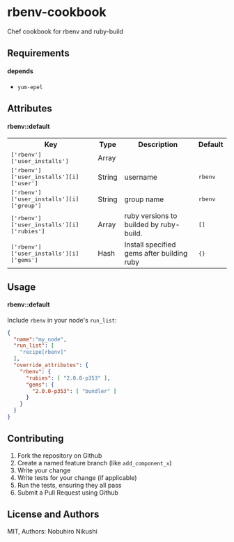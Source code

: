 rbenv-cookbook
=======================

Chef cookbook for rbenv and ruby-build

Requirements
------------

#### depends
- `yum-epel`

Attributes
----------

#### rbenv::default
<table>
  <tr>
    <th>Key</th>
    <th>Type</th>
    <th>Description</th>
    <th>Default</th>
  </tr>
  <tr>
    <td><tt>['rbenv']['user_installs']</tt></td>
    <td>Array</td>
    <td></td>
    <td><tt></tt></td>
  </tr>
  <tr>
    <td><tt>['rbenv']['user_installs'][i]['user']</tt></td>
    <td>String</td>
    <td>username</td>
    <td><tt>rbenv</tt></td>
  </tr>
  <tr>
    <td><tt>['rbenv']['user_installs'][i]['group']</tt></td>
    <td>String</td>
    <td>group name</td>
    <td><tt>rbenv</tt></td>
  </tr>
  <tr>
    <td><tt>['rbenv']['user_installs'][i]['rubies']</tt></td>
    <td>Array</td>
    <td>ruby versions to builded by ruby-build.</td>
    <td><tt>[]</tt></td>
  </tr>
  <tr>
    <td><tt>['rbenv']['user_installs'][i]['gems']</tt></td>
    <td>Hash</td>
    <td>Install specified gems after building ruby</td>
    <td><tt>{}</tt></td>
  </tr>

</table>

Usage
-----
#### rbenv::default

Include `rbenv` in your node's `run_list`:

```json
{
  "name":"my_node",
  "run_list": [
    "recipe[rbenv]"
  ],
  "override_attributes": {
    "rbenv": {
      "rubies": [ "2.0.0-p353" ],
      "gems": {
        "2.0.0-p353": [ "bundler" ]
      }
    }
  }
}
```


Contributing
------------

1. Fork the repository on Github
2. Create a named feature branch (like `add_component_x`)
3. Write your change
4. Write tests for your change (if applicable)
5. Run the tests, ensuring they all pass
6. Submit a Pull Request using Github

License and Authors
-------------------
MIT,
Authors: Nobuhiro Nikushi
